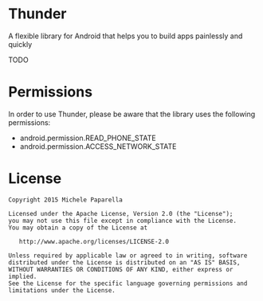 # Thunder
A flexible library for Android that helps you to build apps painlessly and quickly

TODO

# Permissions
In order to use Thunder, please be aware that the library uses the following permissions:

- android.permission.READ_PHONE_STATE
- android.permission.ACCESS_NETWORK_STATE

License
==============
	Copyright 2015 Michele Paparella

	Licensed under the Apache License, Version 2.0 (the "License");
	you may not use this file except in compliance with the License.
	You may obtain a copy of the License at

	   http://www.apache.org/licenses/LICENSE-2.0

	Unless required by applicable law or agreed to in writing, software
	distributed under the License is distributed on an "AS IS" BASIS,
	WITHOUT WARRANTIES OR CONDITIONS OF ANY KIND, either express or implied.
	See the License for the specific language governing permissions and
	limitations under the License.
